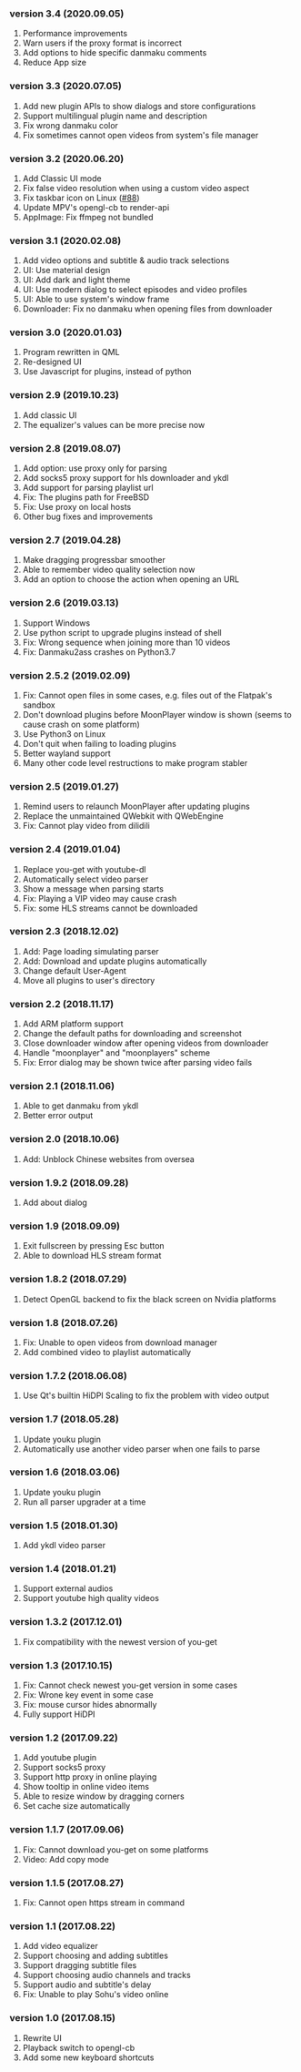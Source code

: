 ### version 3.4 (2020.09.05)

1. Performance improvements
2. Warn users if the proxy format is incorrect
3. Add options to hide specific danmaku comments
4. Reduce App size

### version 3.3 (2020.07.05)

1. Add new plugin APIs to show dialogs and store configurations
2. Support multilingual plugin name and description
3. Fix wrong danmaku color
4. Fix sometimes cannot open videos from system's file manager

### version 3.2 (2020.06.20)

1. Add Classic UI mode
2. Fix false video resolution when using a custom video aspect
3. Fix taskbar icon on Linux ([#88](https://github.com/coslyk/moonplayer/pull/88))
4. Update MPV's opengl-cb to render-api
5. AppImage: Fix ffmpeg not bundled

### version 3.1 (2020.02.08)

1. Add video options and subtitle & audio track selections
2. UI: Use material design
3. UI: Add dark and light theme
4. UI: Use modern dialog to select episodes and video profiles
5. UI: Able to use system's window frame
6. Downloader: Fix no danmaku when opening files from downloader

### version 3.0 (2020.01.03)

1. Program rewritten in QML
2. Re-designed UI
3. Use Javascript for plugins, instead of python

### version 2.9 (2019.10.23)

1. Add classic UI
2. The equalizer's values can be more precise now

### version 2.8 (2019.08.07)

1. Add option: use proxy only for parsing
2. Add socks5 proxy support for hls downloader and ykdl
3. Add support for parsing playlist url
4. Fix: The plugins path for FreeBSD
5. Fix: Use proxy on local hosts
6. Other bug fixes and improvements

### version 2.7 (2019.04.28)

1. Make dragging progressbar smoother
2. Able to remember video quality selection now
3. Add an option to choose the action when opening an URL

### version 2.6 (2019.03.13)

1. Support Windows
2. Use python script to upgrade plugins instead of shell
3. Fix: Wrong sequence when joining more than 10 videos
4. Fix: Danmaku2ass crashes on Python3.7

### version 2.5.2 (2019.02.09)

1. Fix: Cannot open files in some cases, e.g. files out of the Flatpak's sandbox
2. Don't download plugins before MoonPlayer window is shown (seems to cause crash on some platform)
3. Use Python3 on Linux
4. Don't quit when failing to loading plugins
5. Better wayland support
6. Many other code level restructions to make program stabler

### version 2.5 (2019.01.27)

1. Remind users to relaunch MoonPlayer after updating plugins
2. Replace the unmaintained QWebkit with QWebEngine
3. Fix: Cannot play video from dilidili

### version 2.4 (2019.01.04)

1. Replace you-get with youtube-dl
2. Automatically select video parser
3. Show a message when parsing starts
4. Fix: Playing a VIP video may cause crash
5. Fix: some HLS streams cannot be downloaded

### version 2.3 (2018.12.02)

1. Add: Page loading simulating parser
2. Add: Download and update plugins automatically
3. Change default User-Agent
4. Move all plugins to user's directory

### version 2.2 (2018.11.17)

1. Add ARM platform support
2. Change the default paths for downloading and screenshot
3. Close downloader window after opening videos from downloader
4. Handle "moonplayer" and "moonplayers" scheme
5. Fix: Error dialog may be shown twice after parsing video fails

### version 2.1 (2018.11.06)

1. Able to get danmaku from ykdl
2. Better error output

### version 2.0 (2018.10.06)

1. Add: Unblock Chinese websites from oversea

### version 1.9.2 (2018.09.28)

1. Add about dialog

### version 1.9 (2018.09.09)

1. Exit fullscreen by pressing Esc button
2. Able to download HLS stream format

### version 1.8.2 (2018.07.29)

1. Detect OpenGL backend to fix the black screen on Nvidia platforms

### version 1.8 (2018.07.26)

1. Fix: Unable to open videos from download manager
2. Add combined video to playlist automatically

### version 1.7.2 (2018.06.08)

1. Use Qt's builtin HiDPI Scaling to fix the problem with video output

### version 1.7 (2018.05.28)

1. Update youku plugin
2. Automatically use another video parser when one fails to parse

### version 1.6 (2018.03.06)

1. Update youku plugin
2. Run all parser upgrader at a time

### version 1.5 (2018.01.30)

1. Add ykdl video parser

### version 1.4 (2018.01.21)

1. Support external audios
2. Support youtube high quality videos

### version 1.3.2 (2017.12.01)

1. Fix compatibility with the newest version of you-get

### version 1.3 (2017.10.15)

1. Fix: Cannot check newest you-get version in some cases
2. Fix: Wrone key event in some case
3. Fix: mouse cursor hides abnormally
4. Fully support HiDPI

### version 1.2 (2017.09.22)

1. Add youtube plugin
2. Support socks5 proxy
3. Support http proxy in online playing
4. Show tooltip in online video items
5. Able to resize window by dragging corners
6. Set cache size automatically

### version 1.1.7 (2017.09.06)

1. Fix: Cannot download you-get on some platforms
2. Video: Add copy mode

### version 1.1.5 (2017.08.27)

1. Fix: Cannot open https stream in command

### version 1.1 (2017.08.22)

1. Add video equalizer
2. Support choosing and adding subtitles
3. Support dragging subtitle files
4. Support choosing audio channels and tracks
5. Support audio and subtitle's delay
6. Fix: Unable to play Sohu's video online

### version 1.0 (2017.08.15)

1. Rewrite UI
2. Playback switch to opengl-cb
3. Add some new keyboard shortcuts

